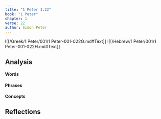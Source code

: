 ```yaml
---
title: "1 Peter 1:22"
book: "1 Peter"
chapter: 1
verse: 22
author: Simon Peter
---
```

![[/Greek/1 Peter/001/1 Peter-001-022G.md#Text]]
![[/Hebrew/1 Peter/001/1 Peter-001-022H.md#Text]]

## Analysis

#### Words

#### Phrases

#### Concepts

## Reflections
